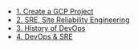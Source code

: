 - [1. Create a GCP Project](./1-create-project.md)
- [2. SRE, Site Reliability Engineering](./2-sre.md)
- [3. History of DevOps](3-history-of-devops.md)
- [4. DevOps & SRE](4-devops-and-sre.md)
